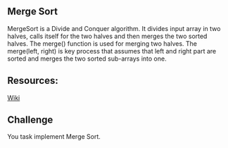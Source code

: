 ## Merge Sort

MergeSort is a Divide and Conquer algorithm. It divides input array in two halves, calls itself for the two halves and then merges the two sorted halves. The merge() function is used for merging two halves. The merge(left, right) is key process that assumes that left and right part are sorted and merges the two sorted sub-arrays into one.

## Resources:

[Wiki](https://en.wikipedia.org/wiki/Merge_sort)

## Challenge

You task implement Merge Sort.
